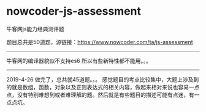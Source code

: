 # nowcoder-js-assessment
牛客网js能力经典测评题

题目总共是50道题，源链接：https://www.nowcoder.com/ta/js-assessment

---
牛客网的编译器貌似不支持es6 所以有些新特性都不能用。。。


---
2019-4-26 做完了，总共就45道题。。。
感觉题目的考点比较集中，大题上涉及到的就是数组，函数，对象以及正则表达式的相关内容，做起来相对来说也容易一点点，没有特别难想到或者难理解的题。然后就是有些题目的描述可能有点迷，有一点点坑。
